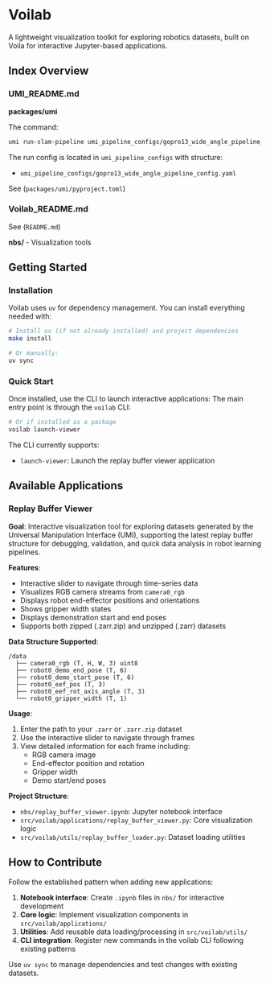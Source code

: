 # Voilab

A lightweight visualization toolkit for exploring robotics datasets, built on Voila for interactive Jupyter-based applications.

## Index Overview

### UMI_README.md
**packages/umi**

The command:
```bash
umi run-slam-pipeline umi_pipeline_configs/gopro13_wide_angle_pipeline_config.yaml
```

The run config is located in `umi_pipeline_configs` with structure:
- `umi_pipeline_configs/gopro13_wide_angle_pipeline_config.yaml`

See (`packages/umi/pyproject.toml`)

### Voilab_README.md
See (`README.md`)

**nbs/** - Visualization tools

## Getting Started

### Installation

Voilab uses `uv` for dependency management. You can install everything needed with:

```bash
# Install uv (if not already installed) and project dependencies
make install

# Or manually:
uv sync
```

### Quick Start

Once installed, use the CLI to launch interactive applications:
The main entry point is through the `voilab` CLI:

```bash
# Or if installed as a package
voilab launch-viewer
```

The CLI currently supports:
- `launch-viewer`: Launch the replay buffer viewer application

## Available Applications

### Replay Buffer Viewer

**Goal**: Interactive visualization tool for exploring datasets generated by the Universal Manipulation Interface (UMI), supporting the latest replay buffer structure for debugging, validation, and quick data analysis in robot learning pipelines.

**Features**:
- Interactive slider to navigate through time-series data
- Visualizes RGB camera streams from `camera0_rgb`
- Displays robot end-effector positions and orientations
- Shows gripper width states
- Displays demonstration start and end poses
- Supports both zipped (.zarr.zip) and unzipped (.zarr) datasets 

**Data Structure Supported**:
```
/data
  ├── camera0_rgb (T, H, W, 3) uint8
  ├── robot0_demo_end_pose (T, 6)
  ├── robot0_demo_start_pose (T, 6)
  ├── robot0_eef_pos (T, 3)
  ├── robot0_eef_rot_axis_angle (T, 3)
  └── robot0_gripper_width (T, 1)

```

**Usage**:
1. Enter the path to your `.zarr` or `.zarr.zip` dataset
2. Use the interactive slider to navigate through frames
3. View detailed information for each frame including:
   - RGB camera image
   - End-effector position and rotation
   - Gripper width
   - Demo start/end poses

**Project Structure**:
- `nbs/replay_buffer_viewer.ipynb`: Jupyter notebook interface
- `src/voilab/applications/replay_buffer_viewer.py`: Core visualization logic
- `src/voilab/utils/replay_buffer_loader.py`: Dataset loading utilities

## How to Contribute

Follow the established pattern when adding new applications:
1. **Notebook interface**: Create `.ipynb` files in `nbs/` for interactive development
2. **Core logic**: Implement visualization components in `src/voilab/applications/`
3. **Utilities**: Add reusable data loading/processing in `src/voilab/utils/`
4. **CLI integration**: Register new commands in the voilab CLI following existing patterns

Use `uv sync` to manage dependencies and test changes with existing datasets.
